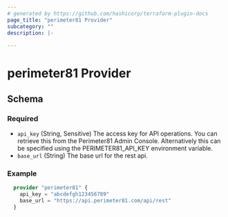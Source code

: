 ```yaml
---
# generated by https://github.com/hashicorp/terraform-plugin-docs
page_title: "perimeter81 Provider"
subcategory: ""
description: |-
  
---
```


# perimeter81 Provider

<!-- schema generated by tfplugindocs -->
## Schema

### Required

- `api_key` (String, Sensitive) The access key for API operations. You can retrieve this from the Perimeter81 Admin Console. Alternatively this can be specified using the PERIMETER81_API_KEY environment variable.
- `base_url` (String) The base url for the rest api.

### Example

```terraform
  provider "perimeter81" {
    api_key = "abcdefgh123456789"
    base_url = "https://api.perimeter81.com/api/rest"
  }
```

